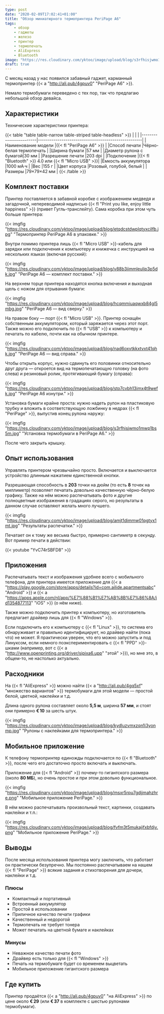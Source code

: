 ```yaml
---
type: post
date: "2020-02-09T17:02:41+01:00"
title: "Обзор миниатюрного термопринтера PeriPage A6"
tags:
    - обзор
    - гаджеты
    - железо
    - принтер
    - термопечать
    - AliExpress
    - Bluetooth
image: "https://res.cloudinary.com/yktoo/image/upload/blog/s3rfhisjwmo1mwp1bs5m.jpg"
draft: true
---
```


С месяц назад у нас появился забавный гаджет, карманный термопринтер {{< a "http://ali.pub/4gpuv0" "PeriPage A6" >}}.

Немало термобумаги переведено с тех пор, так что предлагаю небольшой обзор девайса.

<!--more-->

## Характеристики

Технические характеристики принтера:

{{< table "table table-narrow table-striped table-headless" >}}
|                        |                                                     |
|------------------------|-----------------------------------------------------|
|Наименование модели     |{{< fl "PeriPage A6" >}}                             |
|Способ печати           |Чёрно-белая термопечать                              |
|Ширина бумаги           |57 мм                                                |
|Диаметр рулона с бумагой|30 мм                                                |
|Разрешение печати       |203 dpi                                              |
|Подключение             |{{< fl "Bluetooth" >}} 4.0 или {{< fl "Micro USB" >}}|
|Ёмкость аккумулятора    |1000 мА·ч                                            |
|Вес                     |155 г                                                |
|Цвет корпуса            |Розовый, голубой, белый                              |
|Размеры                 |79×79×42 мм                                          |
{{< /table >}}

## Комплект поставки

Принтер поставляется в забавной коробке с изображением медведя и загадочной, непереводимой надписью {{< fl "Print you like, enjoy little happiness" >}} (привет Гугль-транслейту). Сама коробка при этом чуть больше принтера:

{{< imgfig "https://res.cloudinary.com/yktoo/image/upload/blog/etqdcstdwplqtyxcilfb.jpg" "Термопринтер PeriPage A6 в упаковке." >}}

Внутри помимо принтера лишь {{< fl "Micro USB" >}}-кабель для зарядки или подключения к компьютеру и книжечка с инструкцией на нескольких языках (включая русский):

{{< imgfig "https://res.cloudinary.com/yktoo/image/upload/blog/v88b3iimmleulip3p5dk.jpg" "PeriPage A6 — комплект поставки." >}}

На верхнем торце принтера находятся кнопка включения и выходная щель с ножом для отрывания бумаги:

{{< imgfig "https://res.cloudinary.com/yktoo/image/upload/blog/hcqmmiuaqwxb84gl5mbg.jpg" "PeriPage A6 — вид сверху." >}}

На правом боку — порт {{< fl "Micro USB" >}}. Принтер оснащён собственным аккумулятором, который заряжается через этот порт. Также можно его подключить по {{< fl "USB" >}} к компьютеру и печатать по кабелю, почти как на обычном принтере.

{{< imgfig "https://res.cloudinary.com/yktoo/image/upload/blog/nad6oxvtkkxtvxt41qhk.jpg" "PeriPage A6 — вид справа." >}}

Чтобы открыть корпус, нужно сдвинуть его половинки относительно друг друга — откроется вид на термопечатающую головку (на фото слева) и резиновый ролик, протягивающий бумагу (справа):

{{< imgfig "https://res.cloudinary.com/yktoo/image/upload/blog/sto7cvbh13imx4t9wefk.jpg" "PeriPage A6 изнутри." >}}

Установка бумаги крайне проста: нужно надеть рулон на пластиковую трубку и вложить в соответствующую ложбинку в недрах {{< fl "PeriPage" >}}, выпустив конец рулона наружу:

{{< imgfig "https://res.cloudinary.com/yktoo/image/upload/blog/s3rfhisjwmo1mwp1bs5m.jpg" "Установка термобумаги в PeriPage A6." >}}

После чего закрыть крышку.

## Опыт использования

Управлять принтером чрезвычайно просто. Включается и выключается устройство длинным нажатием единственной кнопки.

Разрешающая способность в **203** точки на дюйм (то есть **8** точек на миллиметр) позволяет печатать довольно качественную чёрно-белую графику. Также на нём можно распечатывать фото и другие полноцветные изображения в градациях серого, но результаты в данном случае оставляют желать много лучшего.

{{< imgfig "https://res.cloudinary.com/yktoo/image/upload/blog/amjt1dimmw01pgtyx1mt.jpg" "Результаты распечатки." >}}

Печатает он к тому же весьма быстро, примерно сантиметр в секунду. Вот пример печати в действии:

{{< youtube "YvC74rSBFD8" >}}

## Приложения

Распечатывать текст и изображения удобнее всего с мобильного телефона, для принтера имеется приложение для {{< a "https://play.google.com/store/apps/details?id=com.ailide.apartmentsabc" "Android" >}} и {{< a "https://apps.apple.com/nl/app/%E7%88%B1%E7%AB%8B%E7%86%8A/id1354877113" "iOS" >}} (о нём ниже).

Также можно подключить принтер к компьютеру, но изготовитель предлагает драйвер лишь для {{< fl "Windows" >}}.

Если подключить его к компьютеру с {{< fl "Linux" >}}, то система его обнаруживает и правильно идентифицирует, но драйвер найти (пока что) не может. Я практически уверен, что его можно запустить и под Линуксом, если немного поэкспериментировать с {{< fl "PPD" >}}-шками (например, вот c {{< a "http://www.openprinting.org/driver/sipixa6.upp" "этой" >}}), но мне это, в общем-то, не настолько актуально.

## Расходники

На {{< fl "AliExpress" >}} можно найти {{< a "http://ali.pub/4gq5xf" "множество вариантов" >}} термобумаги для этой модели — простой белой, цветной, наклейки и т.д.

Длина одного рулона составляет около **5,5 м**, ширина **57 мм**, и стоят они примерно **€ 10** за шесть штук.

{{< imgfig "https://res.cloudinary.com/yktoo/image/upload/blog/kydluzvmxzqn1i3yonmp.jpg" "Рулоны с наклейками для термопринтера." >}}

## Мобильное приложение

К телефону термопринтер единожды подключается по {{< fl "Bluetooth" >}}, после чего его достаточно просто включать и выключать.

Приложение для {{< fl "Android" >}} почему-то гигантского размера (около **80 МБ**), но очень простое и при этом довольно функциональное.

{{< imgfig "https://res.cloudinary.com/yktoo/image/upload/blog/msxr5rpu7gdjjmahzhre.png" "Мобильное приложение PeriPage." >}}

В нём можно распечатывать произвольный текст, картинки, создавать наклейки и т.п.:

{{< imgfig "https://res.cloudinary.com/yktoo/image/upload/blog/fvfm3t5mukajifxbfdjy.png" "Мобильное приложение PeriPage." >}}

## Выводы

После месяца использования принтера могу заключить, что работает он практически безупречно. Мы постоянно распечатываем на нашем {{< fl "PeriPage" >}} всякие задания и стихотворения для дочери, наклейки и т.д.

### Плюсы

* Компактный и портативный
* Встроенный аккумулятор
* Простой в использовании
* Приличное качество печати графики
* Качественный и недорогой
* Термопечать не требует тонера
* Может печатать на цветной бумаге и наклейках

### Минусы

* Неважное качество печати фото
* Драйвер есть только для {{< fl "Windows" >}}
* Печать на термобумаге будет со временем выцветать
* Мобильное приложение гигантского размера

## Где купить

Принтер продаётся {{< a "http://ali.pub/4gpuv0" "на AliExpress" >}} по цене около **€ 29** (или **€ 37** в комплекте с шестью рулонами термобумаги).


